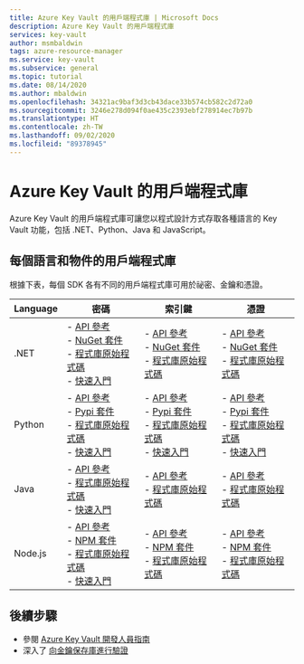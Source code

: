 ```yaml
---
title: Azure Key Vault 的用戶端程式庫 | Microsoft Docs
description: Azure Key Vault 的用戶端程式庫
services: key-vault
author: msmbaldwin
tags: azure-resource-manager
ms.service: key-vault
ms.subservice: general
ms.topic: tutorial
ms.date: 08/14/2020
ms.author: mbaldwin
ms.openlocfilehash: 34321ac9baf3d3cb43dace33b574cb582c2d72a0
ms.sourcegitcommit: 3246e278d094f0ae435c2393ebf278914ec7b97b
ms.translationtype: HT
ms.contentlocale: zh-TW
ms.lasthandoff: 09/02/2020
ms.locfileid: "89378945"
---
```

# <a name="client-libraries-for-azure-key-vault"></a>Azure Key Vault 的用戶端程式庫

Azure Key Vault 的用戶端程式庫可讓您以程式設計方式存取各種語言的 Key Vault 功能，包括 .NET、Python、Java 和 JavaScript。

## <a name="client-libraries-per-language-and-object"></a>每個語言和物件的用戶端程式庫

根據下表，每個 SDK 各有不同的用戶端程式庫可用於祕密、金鑰和憑證。

| Language | 密碼 | 索引鍵 | 憑證 |
|--|--|--|--|
| .NET | - [API 參考](/dotnet/api/azure.security.keyvault.secrets?view=azure-dotnet)<br>- [NuGet 套件](https://www.nuget.org/packages/Azure.Security.KeyVault.Secrets/)<br>- [程式庫原始程式碼](https://github.com/Azure/azure-sdk-for-net/tree/master/sdk/keyvault/Azure.Security.KeyVault.Secrets)<br>- [快速入門](../secrets/quick-create-net.md) | - [API 參考](/dotnet/api/azure.security.keyvault.keys?view=azure-dotnet)<br>- [NuGet 套件](https://www.nuget.org/packages/Azure.Security.KeyVault.Keys/)<br>- [程式庫原始程式碼](https://github.com/Azure/azure-sdk-for-net/tree/master/sdk/keyvault/Azure.Security.KeyVault.Keys) | - [API 參考](/dotnet/api/azure.security.keyvault.certificates?view=azure-dotnet)<br>- [NuGet 套件](https://www.nuget.org/packages/Azure.Security.KeyVault.Certificates/)<br>- [程式庫原始程式碼](https://github.com/Azure/azure-sdk-for-net/tree/master/sdk/keyvault/Azure.Security.KeyVault.Certificates) |
| Python| - [API 參考](/python/api/overview/azure/keyvault-secrets-readme?view=azure-python)<br>- [Pypi 套件](https://pypi.org/project/azure-keyvault-secrets/)<br>- [程式庫原始程式碼](https://github.com/Azure/azure-sdk-for-python/tree/master/sdk/keyvault/azure-keyvault-secrets)<br>- [快速入門](../secrets/quick-create-python.md) |- [API 參考](/python/api/overview/azure/keyvault-keys-readme?view=azure-python)<br>- [Pypi 套件](https://pypi.org/project/azure-keyvault-keys/)<br>- [程式庫原始程式碼](https://github.com/Azure/azure-sdk-for-python/tree/master/sdk/keyvault/azure-keyvault-keys)<br>- [快速入門](../keys/quick-create-python.md) | - [API 參考](/python/api/overview/azure/keyvault-certificates-readme?view=azure-python)<br>- [Pypi 套件](https://pypi.org/project/azure-keyvault-certificates/)<br>- [程式庫原始程式碼](https://github.com/Azure/azure-sdk-for-python/tree/master/sdk/keyvault/azure-keyvault-certificates)<br>- [快速入門](../certificates/quick-create-python.md) |
| Java | - [API 參考](https://azuresdkdocs.blob.core.windows.net/$web/java/azure-security-keyvault-secrets/4.2.0/index.html)<br>- [程式庫原始程式碼](https://github.com/Azure/azure-sdk-for-java/tree/master/sdk/keyvault/azure-security-keyvault-secrets)<br>- [快速入門](../secrets/quick-create-java.md) |- [API 參考](https://azuresdkdocs.blob.core.windows.net/$web/java/azure-security-keyvault-keys/4.2.0/index.html)<br>- [程式庫原始程式碼](https://github.com/Azure/azure-sdk-for-java/tree/master/sdk/keyvault/azure-security-keyvault-keys) | - [API 參考](https://azuresdkdocs.blob.core.windows.net/$web/java/azure-security-keyvault-certificates/4.1.0/index.html)<br>- [程式庫原始程式碼](https://github.com/Azure/azure-sdk-for-java/tree/master/sdk/keyvault/azure-security-keyvault-certificates) |
| Node.js | - [API 參考](/javascript/api/@azure/keyvault-secrets/?view=azure-node-latest)<br>- [NPM 套件](https://www.npmjs.com/package/@azure/keyvault-secrest)<br>- [程式庫原始程式碼](https://github.com/Azure/azure-sdk-for-js/tree/master/sdk/keyvault/keyvault-secrets)<br>- [快速入門](../secrets/quick-create-node.md) |- [API 參考](/javascript/api/@azure/keyvault-keys/?view=azure-node-latest)<br>- [NPM 套件](https://www.npmjs.com/package/@azure/keyvault-keys)<br>- [程式庫原始程式碼](https://github.com/Azure/azure-sdk-for-js/tree/master/sdk/keyvault/keyvault-keys)| - [API 參考](/javascript/api/@azure/keyvault-certificates/?view=azure-node-latest)<br>- [NPM 套件](https://www.npmjs.com/package/@azure/keyvault-certificates)<br>- [程式庫原始程式碼](https://github.com/Azure/azure-sdk-for-js/tree/master/sdk/keyvault/keyvault-certificates) |

## <a name="next-steps"></a>後續步驟

- 參閱 [Azure Key Vault 開發人員指南](developers-guide.md)
- 深入了 [向金鑰保存庫進行驗證](authentication.md)
